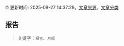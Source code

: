 :alarm_clock: 更新时间: 2025-09-27 14:37:29。[文章来源](/README.md)、[文章分类](/TAGS.md)

## 报告


> 关键字：`报告`、`月报`




